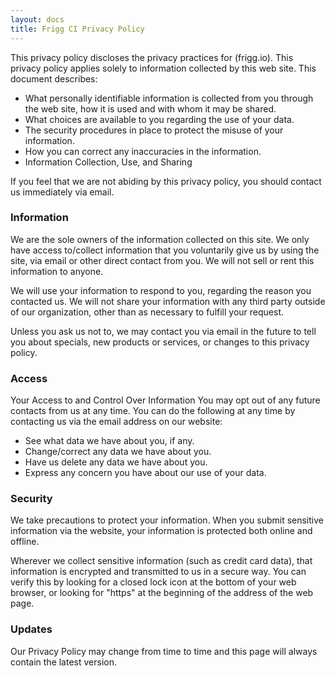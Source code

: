 ```yaml
---
layout: docs
title: Frigg CI Privacy Policy
---
```


This privacy policy discloses the privacy practices for (frigg.io). This privacy policy applies solely to information collected by this web site. This document describes:

 - What personally identifiable information is collected from you through the web site, how it is used and with whom it may be shared.
 - What choices are available to you regarding the use of your data.
 - The security procedures in place to protect the misuse of your information.
 - How you can correct any inaccuracies in the information.
 - Information Collection, Use, and Sharing


If you feel that we are not abiding by this privacy policy, you should contact us immediately via email.


### Information
We are the sole owners of the information collected on this site. We only have access to/collect information that you voluntarily give us by using the site, via email or other direct contact from you. We will not sell or rent this information to anyone.

We will use your information to respond to you, regarding the reason you contacted us. We will not share your information with any third party outside of our organization, other than as necessary to fulfill your request.

Unless you ask us not to, we may contact you via email in the future to tell you about specials, new products or services, or changes to this privacy policy.

### Access
Your Access to and Control Over Information
You may opt out of any future contacts from us at any time. You can do the following at any time by contacting us via the email address on our website:

 - See what data we have about you, if any.
 - Change/correct any data we have about you.
 - Have us delete any data we have about you.
 - Express any concern you have about our use of your data.

### Security
We take precautions to protect your information. When you submit sensitive information via the website, your information is protected both online and offline.

Wherever we collect sensitive information (such as credit card data), that information is encrypted and transmitted to us in a secure way. You can verify this by looking for a closed lock icon at the bottom of your web browser, or looking for "https" at the beginning of the address of the web page.

### Updates
Our Privacy Policy may change from time to time and this page will always contain the latest version.

